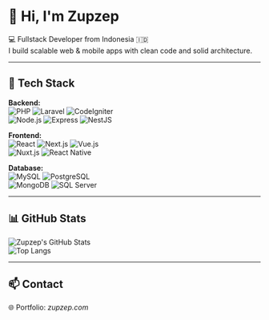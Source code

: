 # 👋 Hi, I'm Zupzep

💻 Fullstack Developer from Indonesia 🇮🇩  
I build scalable web & mobile apps with clean code and solid architecture.

---

## 🧰 Tech Stack

**Backend:**  
![PHP](https://img.shields.io/badge/PHP-777BB4?logo=php&logoColor=white) ![Laravel](https://img.shields.io/badge/Laravel-FF2D20?logo=laravel&logoColor=white) ![CodeIgniter](https://img.shields.io/badge/CodeIgniter-EF4223?logo=codeigniter&logoColor=white)  
![Node.js](https://img.shields.io/badge/Node.js-339933?logo=node.js&logoColor=white) ![Express](https://img.shields.io/badge/Express-000000?logo=express&logoColor=white) ![NestJS](https://img.shields.io/badge/NestJS-E0234E?logo=nestjs&logoColor=white)

**Frontend:**  
![React](https://img.shields.io/badge/React-61DAFB?logo=react&logoColor=black) ![Next.js](https://img.shields.io/badge/Next.js-000000?logo=next.js&logoColor=white) ![Vue.js](https://img.shields.io/badge/Vue.js-4FC08D?logo=vue.js&logoColor=white)  
![Nuxt.js](https://img.shields.io/badge/Nuxt.js-00DC82?logo=nuxt.js&logoColor=white) ![React Native](https://img.shields.io/badge/React%20Native-61DAFB?logo=react&logoColor=black)

**Database:**  
![MySQL](https://img.shields.io/badge/MySQL-4479A1?logo=mysql&logoColor=white) ![PostgreSQL](https://img.shields.io/badge/PostgreSQL-4169E1?logo=postgresql&logoColor=white)  
![MongoDB](https://img.shields.io/badge/MongoDB-47A248?logo=mongodb&logoColor=white) ![SQL Server](https://img.shields.io/badge/SQL%20Server-CC2927?logo=microsoftsqlserver&logoColor=white)

---

## 📊 GitHub Stats

![Zupzep's GitHub Stats](https://github-readme-stats.vercel.app/api?username=zupzep&show_icons=true&theme=tokyonight)  
![Top Langs](https://github-readme-stats.vercel.app/api/top-langs/?username=zupzep&layout=compact&theme=tokyonight)

---

## 📫 Contact

🌐 Portfolio: *zupzep.com*  
